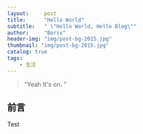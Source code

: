 ```yaml
---
layout:     post
title:      "Hello World"
subtitle:   " \"Hello World, Hello Blog\"" 
author:     "Boris"
header-img: "img/post-bg-2015.jpg"
thumbnail: "img/post-bg-2015.jpg"
catalog: true
tags:
    - 生活
---
```


> “Yeah It's on. ”


## 前言

Test


